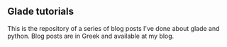 ## Glade tutorials

This is the repository of a series of blog posts I've done about glade and python.
Blog posts are in Greek and available at my blog.


